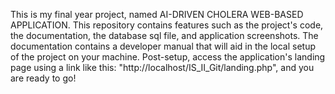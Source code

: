 This is my final year project, named AI-DRIVEN CHOLERA WEB-BASED APPLICATION. This repository contains features such as the project's code, the documentation, the database sql file, and application screenshots. The documentation contains a developer manual that will aid in the local setup of the project on your machine. Post-setup, access the application's landing page using a link like this: "http://localhost/IS_II_Git/landing.php", and you are ready to go!
